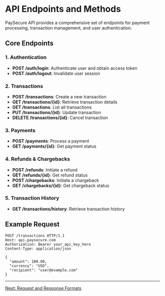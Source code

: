 # API Endpoints and Methods

PaySecure API provides a comprehensive set of endpoints for payment processing, transaction management, and user authentication.

## Core Endpoints

### 1. Authentication
- **POST /auth/login**: Authenticate user and obtain access token
- **POST /auth/logout**: Invalidate user session

### 2. Transactions
- **POST /transactions**: Create a new transaction
- **GET /transactions/{id}**: Retrieve transaction details
- **GET /transactions**: List all transactions
- **PUT /transactions/{id}**: Update transaction
- **DELETE /transactions/{id}**: Cancel transaction

### 3. Payments
- **POST /payments**: Process a payment
- **GET /payments/{id}**: Get payment status

### 4. Refunds & Chargebacks
- **POST /refunds**: Initiate a refund
- **GET /refunds/{id}**: Get refund status
- **POST /chargebacks**: Initiate a chargeback
- **GET /chargebacks/{id}**: Get chargeback status

### 5. Transaction History
- **GET /transactions/history**: Retrieve transaction history

## Example Request
```http
POST /transactions HTTP/1.1
Host: api.paysecure.com
Authorization: Bearer your_api_key_here
Content-Type: application/json

{
  "amount": 100.00,
  "currency": "USD",
  "recipient": "user@example.com"
}
```

---

[Next: Request and Response Formats](./formats.md)
